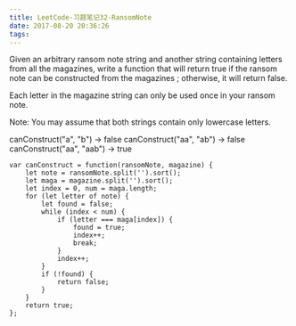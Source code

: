 ```yaml
---
title: LeetCode-习题笔记32-RansomNote
date: 2017-08-20 20:36:26
tags:
---
```



Given an arbitrary ransom note string and another string containing letters from all the magazines, write a function that will return true if the ransom note can be constructed from the magazines ; otherwise, it will return false.

Each letter in the magazine string can only be used once in your ransom note.

Note:
You may assume that both strings contain only lowercase letters.

canConstruct("a", "b") -> false
canConstruct("aa", "ab") -> false
canConstruct("aa", "aab") -> true


	var canConstruct = function(ransomNote, magazine) {
	    let note = ransomNote.split('').sort();
	    let maga = magazine.split('').sort();
	    let index = 0, num = maga.length;
	    for (let letter of note) {
	        let found = false;
	        while (index < num) {
	            if (letter === maga[index]) {
	                found = true;
	                index++;
	                break;
	            }
	            index++;
	        }
	        if (!found) {
	            return false;
	        }
	    }
	    return true;
	};